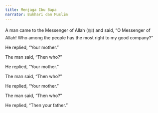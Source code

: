 ```yaml
---
title: Menjaga Ibu Bapa
narrator: Bukhari dan Muslim
---
```


A man came to the Messenger of Allah (ﷺ) and said, “O Messenger of Allah! Who among the people has the most right to my good company?”

He replied, “Your mother.”

The man said, “Then who?”

He replied, “Your mother.”

The man said, “Then who?”

He replied, “Your mother.”

The man said, “Then who?”

He replied, “Then your father.”

